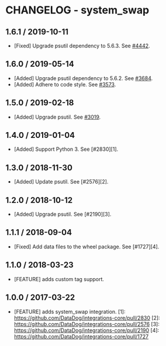 # CHANGELOG - system_swap

## 1.6.1 / 2019-10-11

* [Fixed] Upgrade psutil dependency to 5.6.3. See [#4442](https://github.com/DataDog/integrations-core/pull/4442).

## 1.6.0 / 2019-05-14

* [Added] Upgrade psutil dependency to 5.6.2. See [#3684](https://github.com/DataDog/integrations-core/pull/3684).
* [Added] Adhere to code style. See [#3573](https://github.com/DataDog/integrations-core/pull/3573).

## 1.5.0 / 2019-02-18

* [Added] Upgrade psutil. See [#3019](https://github.com/DataDog/integrations-core/pull/3019).

## 1.4.0 / 2019-01-04

* [Added] Support Python 3. See [#2830][1].

## 1.3.0 / 2018-11-30

* [Added] Update psutil. See [#2576][2].

## 1.2.0 / 2018-10-12

* [Added] Upgrade psutil. See [#2190][3].

## 1.1.1 / 2018-09-04

* [Fixed] Add data files to the wheel package. See [#1727][4].

## 1.1.0 / 2018-03-23

* [FEATURE] adds custom tag support.

## 1.0.0 / 2017-03-22

* [FEATURE] adds system_swap integration.
[1]: https://github.com/DataDog/integrations-core/pull/2830
[2]: https://github.com/DataDog/integrations-core/pull/2576
[3]: https://github.com/DataDog/integrations-core/pull/2190
[4]: https://github.com/DataDog/integrations-core/pull/1727

